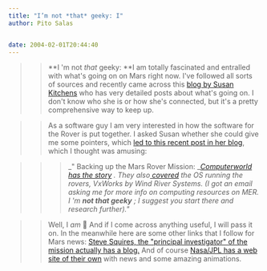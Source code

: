 ```yaml
---
title: "I’m not *that* geeky: I"
author: Pito Salas


date: 2004-02-01T20:44:40
---
```



>>

>> **I 'm not *that* geeky: **I am totally fascinated and entralled with
what's going on on Mars right now. I've followed all sorts of sources and
recently came across this [blog by Susan
Kitchens](<http://discuss.2020hindsight.org/>) who has very detailed posts
about what's going on. I don't know who she is or how she's connected, but
it's a pretty comprehensive way to keep up.

>>

>>  
>
>>

>> As a software guy I am very interested in how the software for the Rover is
put together. I asked Susan whether she could give me some pointers, which
[led to this recent post in her
blog](<http://discuss.2020hindsight.org/2004/01/31>), which I thought was
amusing:

>>

>>  
>
>>

>>>  
>
>>>

>>>  _" Backing up the Mars Rover Mission: _[_Computerworld has the
story_](<http://www.computerworld.com/hardwaretopics/storage/story/0,10801,89629,00.html>)
_. They also_[
_covered_](<http://www.computerworld.com/governmenttopics/government/story/0,10801,88734,00.html>)
_the OS running the rovers, VxWorks by Wind River Systems. (I got an email
asking me for more info on computing resources on MER. I 'm **not *that*
geeky** ; I suggest you start there and research further)."_

>>

>>  
>
>>

>> Well, I *am* 🙂 And if I come across anything useful, I will pass it on. In
the meanwhile here are some other links that I follow for Mars news: [Steve
Squires, the "principal investigator" of the mission actually has a
blog.](<http://athena.cornell.edu/news/>) And of course [Nasa/JPL has a web
site of their own](<http://marsrovers.jpl.nasa.gov/home/index.html>) with news
and some amazing animations.


